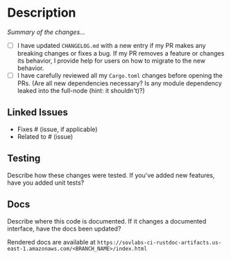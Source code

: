 # Description

*Summary of the changes...*

- [ ] I have updated `CHANGELOG.md` with a new entry if my PR makes any breaking changes or fixes a bug. If my PR removes a feature or changes its behavior, I provide help for users on how to migrate to the new behavior.
- [ ] I have carefully reviewed all my `Cargo.toml` changes before opening the PRs. (Are all new dependencies necessary? Is any module dependency leaked into the full-node (hint: it shouldn't)?)

## Linked Issues
- Fixes # (issue, if applicable)
- Related to # (issue) 

## Testing
Describe how these changes were tested. If you've added new features, have you added unit tests?

## Docs
Describe where this code is documented. If it changes a documented interface, have the docs been updated?

Rendered docs are available at `https://sovlabs-ci-rustdoc-artifacts.us-east-1.amazonaws.com/<BRANCH_NAME>/index.html`
